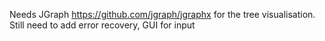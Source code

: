 Needs JGraph https://github.com/jgraph/jgraphx for the tree visualisation.
Still need to add error recovery, GUI for input

